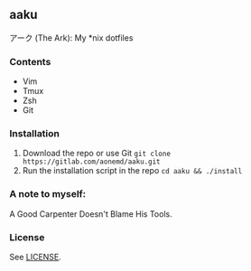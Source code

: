 aaku
---

アーク (The Ark): My *nix dotfiles

### Contents

- Vim
- Tmux
- Zsh
- Git

### Installation

1. Download the repo or use Git `git clone https://gitlab.com/aonemd/aaku.git`
2. Run the installation script in the repo `cd aaku && ./install`

### A note to myself:

A Good Carpenter Doesn't Blame His Tools.

### License

See [LICENSE](https://gitlab.com/aonemd/aaku/blob/master/LICENSE).
